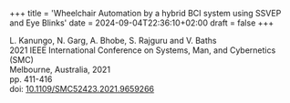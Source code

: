+++
title = 'Wheelchair Automation by a hybrid BCI system using SSVEP and Eye Blinks'
date = 2024-09-04T22:36:10+02:00
draft = false
+++

L. Kanungo, N. Garg, A. Bhobe, S. Rajguru and V. Baths  
2021 IEEE International Conference on Systems, Man, and Cybernetics (SMC)  
Melbourne, Australia, 2021  
pp. 411-416  
doi: [10.1109/SMC52423.2021.9659266](https://doi.org/10.1109/SMC52423.2021.9659266)  


